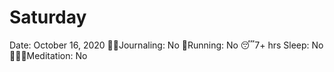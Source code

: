 # Saturday

Date: October 16, 2020
✍🏼Journaling: No
👟Running: No
😴7+ hrs Sleep: No
🧘🏽‍♀️Meditation: No